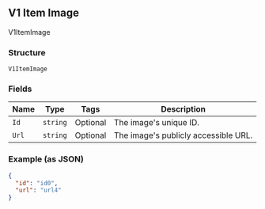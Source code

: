 ## V1 Item Image

V1ItemImage

### Structure

`V1ItemImage`

### Fields

| Name | Type | Tags | Description |
|  --- | --- | --- | --- |
| `Id` | `string` | Optional | The image's unique ID. |
| `Url` | `string` | Optional | The image's publicly accessible URL. |

### Example (as JSON)

```json
{
  "id": "id0",
  "url": "url4"
}
```

